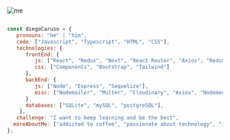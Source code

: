 ![me](https://github.com/Diegoc24/Diegoc24/assets/114426784/21890cdc-4aad-433f-bae7-46962c8244af)


```js

const diegoCaruso = {
   pronouns: "he" | "him",
   code: ["Javascript", "Typescript", "HTML", "CSS"],
   technologies: {
      frontEnd: {
         js: ["React", "Redux", "Next", "React Router", "Axios", "Redux Toolkit"],
         css: ["Components", "Bootstrap", "Tailwind"]
      },
      backEnd: {
         js: ["Node", "Express", "Sequelize"],
         misc: ["Nodemailer", "Multer", "Cloudinary", "Axios", "Nodemon"]
      },
      databases: ["SQLite", "mySQL", "postgreSQL"],
    },
   challenge: "I want to keep learning and be the best",
  moreAboutMe: ["addicted to coffee", "passionate about technology", "i love cars"]
};

```
<!--
**Diegoc24/Diegoc24** is a ✨ _special_ ✨ repository because its `README.md` (this file) appears on your GitHub profile.

Here are some ideas to get you started:

- 🔭 I’m currently working on ...
- 🌱 I’m currently learning ...
- 👯 I’m looking to collaborate on ...
- 🤔 I’m looking for help with ...
- 💬 Ask me about ...
- 📫 How to reach me: ...
- 😄 Pronouns: ...
- ⚡ Fun fact: ...
-->
